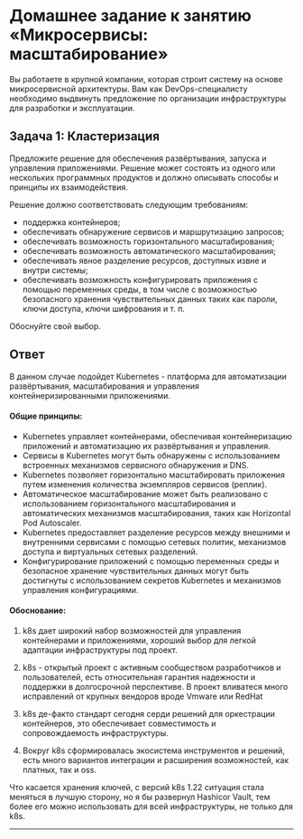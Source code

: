
# Домашнее задание к занятию «Микросервисы: масштабирование»

Вы работаете в крупной компании, которая строит систему на основе микросервисной архитектуры.
Вам как DevOps-специалисту необходимо выдвинуть предложение по организации инфраструктуры для разработки и эксплуатации.

## Задача 1: Кластеризация

Предложите решение для обеспечения развёртывания, запуска и управления приложениями.
Решение может состоять из одного или нескольких программных продуктов и должно описывать способы и принципы их взаимодействия.

Решение должно соответствовать следующим требованиям:
- поддержка контейнеров;
- обеспечивать обнаружение сервисов и маршрутизацию запросов;
- обеспечивать возможность горизонтального масштабирования;
- обеспечивать возможность автоматического масштабирования;
- обеспечивать явное разделение ресурсов, доступных извне и внутри системы;
- обеспечивать возможность конфигурировать приложения с помощью переменных среды, в том числе с возможностью безопасного хранения чувствительных данных таких как пароли, ключи доступа, ключи шифрования и т. п.

Обоснуйте свой выбор.

## Ответ

В данном случае подойдет Kubernetes - платформа для автоматизации развёртывания, масштабирования и управления контейнеризированными приложениями.

#### Общие принципы:

- Kubernetes управляет контейнерами, обеспечивая контейнеризацию приложений и автоматизацию их развёртывания и управления.
- Сервисы в Kubernetes могут быть обнаружены с использованием встроенных механизмов сервисного обнаружения и DNS.
- Kubernetes позволяет горизонтально масштабировать приложения путем изменения количества экземпляров сервисов (реплик).
- Автоматическое масштабирование может быть реализовано с использованием горизонтального масштабирования и автоматических механизмов масштабирования, таких как Horizontal Pod Autoscaler.
- Kubernetes предоставляет разделение ресурсов между внешними и внутренними сервисами с помощью сетевых политик, механизмов доступа и виртуальных сетевых разделений.
- Конфигурирование приложений с помощью переменных среды и безопасное хранение чувствительных данных могут быть достигнуты с использованием секретов Kubernetes и механизмов управления конфигурациями.

#### Обоснование:

1. k8s дает широкий набор возможностей для управления контейнерами и приложениями, хороший выбор для легкой адаптации инфраструктуры под проект.
  
2. k8s - открытый проект с активным сообществом разработчиков и пользователей, есть относительная гарантия надежности и поддержки в долгосрочной перспективе. В проект вливатеся много исправлений от крупных вендоров вроде Vmware или RedHat
  
3. k8s де-факто стандарт сегодня серди решений для оркестрации контейнеров, это обеспечивает совместимость и сопровождаемость инфраструктуры.
  
4. Вокруг k8s сформировалась экосистема инструментов и решений, есть много вариантов интеграции и расширения возможностей, как платных, так и oss.

Что касается хранения ключей, с версий k8s 1.22 ситуация стала меняться в лучшую сторону, но я бы развернул Hashicor Vault, тем более его можно использовать для всей инфраструктуры, не только для k8s.


---
